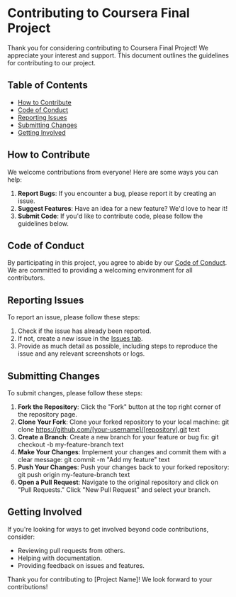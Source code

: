 # Contributing to Coursera Final Project

Thank you for considering contributing to Coursera Final Project! We appreciate your interest and support. This document outlines the guidelines for contributing to our project.

## Table of Contents

- [How to Contribute](#how-to-contribute)
- [Code of Conduct](#code-of-conduct)
- [Reporting Issues](#reporting-issues)
- [Submitting Changes](#submitting-changes)
- [Getting Involved](#getting-involved)

## How to Contribute

We welcome contributions from everyone! Here are some ways you can help:

1. **Report Bugs**: If you encounter a bug, please report it by creating an issue.
2. **Suggest Features**: Have an idea for a new feature? We'd love to hear it!
3. **Submit Code**: If you'd like to contribute code, please follow the guidelines below.

## Code of Conduct

By participating in this project, you agree to abide by our [Code of Conduct](CODE_OF_CONDUCT.md). We are committed to providing a welcoming environment for all contributors.

## Reporting Issues

To report an issue, please follow these steps:

1. Check if the issue has already been reported.
2. If not, create a new issue in the [Issues tab](https://github.com/[username]/[repository]/issues).
3. Provide as much detail as possible, including steps to reproduce the issue and any relevant screenshots or logs.

## Submitting Changes

To submit changes, please follow these steps:

1. **Fork the Repository**: Click the "Fork" button at the top right corner of the repository page.
2. **Clone Your Fork**: Clone your forked repository to your local machine:
git clone https://github.com/[your-username]/[repository].git
text
3. **Create a Branch**: Create a new branch for your feature or bug fix:
git checkout -b my-feature-branch
text
4. **Make Your Changes**: Implement your changes and commit them with a clear message:
git commit -m "Add my feature"
text
5. **Push Your Changes**: Push your changes back to your forked repository:
git push origin my-feature-branch
text
6. **Open a Pull Request**: Navigate to the original repository and click on "Pull Requests." Click "New Pull Request" and select your branch.

## Getting Involved

If you're looking for ways to get involved beyond code contributions, consider:

- Reviewing pull requests from others.
- Helping with documentation.
- Providing feedback on issues and features.

Thank you for contributing to [Project Name]! We look forward to your contributions!
